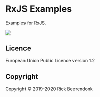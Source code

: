 # RxJS Examples

Examples for [RxJS](https://rxjs.dev/).

![](https://img.shields.io/github/license/rickbeerendonk/rxjs-examples.svg)

## Licence

European Union Public Licence version 1.2

## Copyright

Copyright © 2019-2020 Rick Beerendonk
